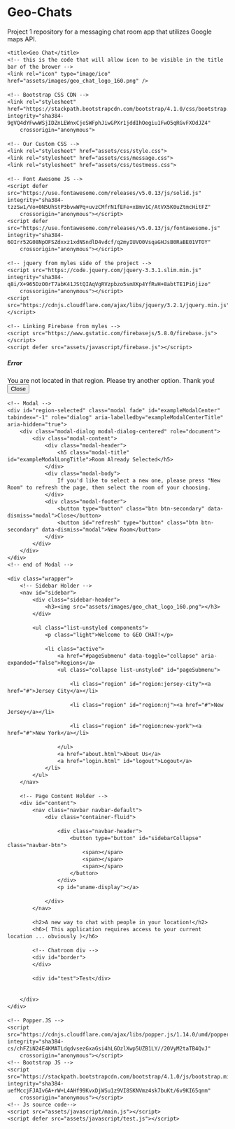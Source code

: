 # Geo-Chats
Project 1 repository for a messaging chat room app that utilizes Google maps API.


<!DOCTYPE html>
<html>

<head>
    <meta charset="utf-8">
    <meta name="viewport" content="width=device-width, initial-scale=1.0">
    <meta http-equiv="X-UA-Compatible" content="IE=edge">

    <title>Geo Chat</title>
    <!-- this is the code that will allow icon to be visible in the title bar of the brower -->
    <link rel="icon" type="image/ico" href="assets/images/geo_chat_logo_160.png" />

    <!-- Bootstrap CSS CDN -->
    <link rel="stylesheet" href="https://stackpath.bootstrapcdn.com/bootstrap/4.1.0/css/bootstrap.min.css" integrity="sha384-9gVQ4dYFwwWSjIDZnLEWnxCjeSWFphJiwGPXr1jddIhOegiu1FwO5qRGvFXOdJZ4"
        crossorigin="anonymous">
    
    <!-- Our Custom CSS -->
    <link rel="stylesheet" href="assets/css/style.css">
    <link rel="stylesheet" href="assets/css/message.css">
    <link rel="stylesheet" href="assets/css/testmess.css">

    <!-- Font Awesome JS -->
    <script defer src="https://use.fontawesome.com/releases/v5.0.13/js/solid.js" integrity="sha384-tzzSw1/Vo+0N5UhStP3bvwWPq+uvzCMfrN1fEFe+xBmv1C/AtVX5K0uZtmcHitFZ"
        crossorigin="anonymous"></script>
    <script defer src="https://use.fontawesome.com/releases/v5.0.13/js/fontawesome.js" integrity="sha384-6OIrr52G08NpOFSZdxxz1xdNSndlD4vdcf/q2myIUVO0VsqaGHJsB0RaBE01VTOY"
        crossorigin="anonymous"></script>

    <!-- jquery from myles side of the project -->
    <script src="https://code.jquery.com/jquery-3.3.1.slim.min.js" integrity="sha384-q8i/X+965DzO0rT7abK41JStQIAqVgRVzpbzo5smXKp4YfRvH+8abtTE1Pi6jizo"
        crossorigin="anonymous"></script>
    <script src="https://cdnjs.cloudflare.com/ajax/libs/jquery/3.2.1/jquery.min.js"></script>

    <!-- Linking Firebase from myles -->
    <script src="https://www.gstatic.com/firebasejs/5.8.0/firebase.js"></script>
    <script defer src="assets/javascript/firebase.js"></script>
</head>

<body>
    <!-- Modal -->
    <div id="wrong-region" class="modal fade" id="exampleModalCenter" tabindex="-1" role="dialog" aria-labelledby="exampleModalCenterTitle"
        aria-hidden="true">
        <div class="modal-dialog modal-dialog-centered" role="document">
            <div class="modal-content">
                <div class="modal-header">
                    <h5 class="modal-title" id="exampleModalLongTitle">Error</h5>
                </div>
                <div class="modal-body">
                    You are not located in that region. Please try another option. Thank you!
                </div>
                <div class="modal-footer">
                    <button type="button" class="btn btn-secondary" data-dismiss="modal">Close</button>
                </div>
            </div>
        </div>
    </div>
    <!-- end of Modal -->

    <!-- Modal -->
    <div id="region-selected" class="modal fade" id="exampleModalCenter" tabindex="-1" role="dialog" aria-labelledby="exampleModalCenterTitle"
    aria-hidden="true">
        <div class="modal-dialog modal-dialog-centered" role="document">
            <div class="modal-content">
                <div class="modal-header">
                    <h5 class="modal-title" id="exampleModalLongTitle">Room Already Selected</h5>
                </div>
                <div class="modal-body">
                    If you'd like to select a new one, please press "New Room" to refresh the page, then select the room of your choosing.
                </div>
                <div class="modal-footer">
                    <button type="button" class="btn btn-secondary" data-dismiss="modal">Close</button>
                    <button id="refresh" type="button" class="btn btn-secondary" data-dismiss="modal">New Room</button>
                </div>
            </div>
        </div>
    </div>
    <!-- end of Modal -->

    <div class="wrapper">
        <!-- Sidebar Holder -->
        <nav id="sidebar">
            <div class="sidebar-header">
                <h3><img src="assets/images/geo_chat_logo_160.png"></h3>
            </div>

            <ul class="list-unstyled components">
                <p class="light">Welcome to GEO CHAT!</p>

                <li class="active">
                    <a href="#pageSubmenu" data-toggle="collapse" aria-expanded="false">Regions</a>
                    <ul class="collapse list-unstyled" id="pageSubmenu">

                        <li class="region" id="region:jersey-city"><a href="#">Jersey City</a></li>
                        
                        <li class="region" id="region:nj"><a href="#">New Jersey</a></li>

                        <li class="region" id="region:new-york"><a href="#">New York</a></li>

                    </ul>
                    <a href="about.html">About Us</a>
                    <a href="login.html" id="logout">Logout</a>
                </li>
            </ul>
        </nav>

        <!-- Page Content Holder -->
        <div id="content">
            <nav class="navbar navbar-default">
                <div class="container-fluid">

                    <div class="navbar-header">
                        <button type="button" id="sidebarCollapse" class="navbar-btn">
                            <span></span>
                            <span></span>
                            <span></span>
                        </button>
                    </div>
                    <p id="uname-display"></a>

                </div>
            </nav>

            <h2>A new way to chat with people in your location!</h2>
            <h6>( This application requires access to your current location ... obviously )</h6>
            
            <!-- Chatroom div -->
            <div id="border">
            </div>

            <div id="test">Test</div>
            
            
        </div>
    </div>

    <!-- Popper.JS -->
    <script src="https://cdnjs.cloudflare.com/ajax/libs/popper.js/1.14.0/umd/popper.min.js" integrity="sha384-cs/chFZiN24E4KMATLdqdvsezGxaGsi4hLGOzlXwp5UZB1LY//20VyM2taTB4QvJ"
        crossorigin="anonymous"></script>
    <!-- Bootstrap JS -->
    <script src="https://stackpath.bootstrapcdn.com/bootstrap/4.1.0/js/bootstrap.min.js" integrity="sha384-uefMccjFJAIv6A+rW+L4AHf99KvxDjWSu1z9VI8SKNVmz4sk7buKt/6v9KI65qnm"
        crossorigin="anonymous"></script>
    <!-- Js source code-->
    <script src="assets/javascript/main.js"></script>
    <script defer src="assets/javascript/test.js"></script>
</body>
</html>